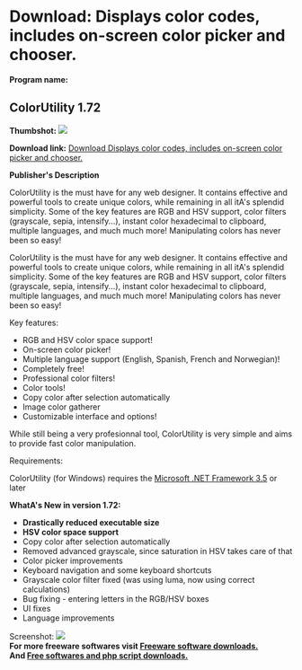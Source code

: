 # Download: Displays color codes, includes on-screen color picker and chooser.

**Program name:**

## ColorUtility 1.72

  
**Thumbshot:** ![](http://www.freewarefiles.com/screenshot/colorutility17_md.jpg)   
  
**Download link:** [Download Displays color codes, includes on-screen color picker and chooser.](http://freesoftwares.boysofts.com/ColorUtility_program_65426.html)  
  


**Publisher's Description**  
  


ColorUtility is the must have for any web designer. It contains effective and powerful tools to create unique colors, while remaining in all itA's splendid simplicity. Some of the key features are RGB and HSV support, color filters (grayscale, sepia, intensify...), instant color hexadecimal to clipboard, multiple languages, and much much more! Manipulating colors has never been so easy! 

ColorUtility is the must have for any web designer. It contains effective and powerful tools to create unique colors, while remaining in all itA's splendid simplicity. Some of the key features are RGB and HSV support, color filters (grayscale, sepia, intensify...), instant color hexadecimal to clipboard, multiple languages, and much much more! Manipulating colors has never been so easy!

Key features:  


  * RGB and HSV color space support!
  * On-screen color picker!
  * Multiple language support (English, Spanish, French and Norwegian)!
  * Completely free!
  * Professional color filters!
  * Color tools!
  * Copy color after selection automatically
  * Image color gatherer
  * Customizable interface and options!

While still being a very profesionnal tool, ColorUtility is very simple and aims to provide fast color manipulation.

Requirements:

ColorUtility (for Windows) requires the [Microsoft .NET Framework 3.5](http://www.freewarefiles.com/Microsoft-NET-Framework-3_program_31320.html) or later

**WhatA's New in version 1.72:**

  * **Drastically reduced executable size**
  * **HSV color space support**
  * Copy color after selection automatically
  * Removed advanced grayscale, since saturation in HSV takes care of that
  * Color picker improvements
  * Keyboard navigation and some keyboard shortcuts
  * Grayscale color filter fixed (was using luma, now using correct calculations)
  * Bug fixing - entering letters in the RGB/HSV boxes
  * UI fixes
  * Language improvements

  
  
Screenshot: ![](http://www.freewarefiles.com/screenshot/colorutility17.jpg)   
**For more freeware softwares visit [Freeware software downloads.](http://freesoftwares.boysofts.com/)**   
**And [Free softwares and php script downloads.](http://www.boysofts.com/)**
